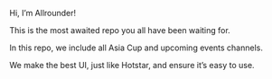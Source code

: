 Hi, I’m Allrounder!

This is the most awaited repo you all have been waiting for.

In this repo, we include all Asia Cup and upcoming events channels.

We make the best UI, just like Hotstar, and ensure it’s easy to use.
